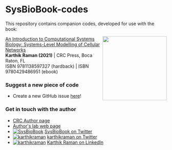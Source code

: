 # SysBioBook-codes

This repository contains companion codes, developed for use with the book:

<a href="https://www.routledge.com/An-Introduction-to-Computational-Systems-Biology-Systems-Level-Modelling/Raman/p/book/9781138597327"><img align="right" width="200"  src="https://images.routledge.com/common/jackets/amazon/978113859/9781138597327.jpg"></a>

[An Introduction to Computational Systems Biology: Systems-Level Modelling of Cellular Networks](https://www.routledge.com/An-Introduction-to-Computational-Systems-Biology-Systems-Level-Modelling/Raman/p/book/9781138597327)  
**Karthik Raman (2021)** | CRC Press, Boca Raton, FL  
ISBN 9781138597327 (hardback) | ISBN 9780429486951 (ebook)  

### Suggest a new piece of code

* Create a new GitHub issue [here](https://github.com/RamanLab/SysBioBook-codes/issues/new)!

### Get in touch with the author

* [CRC Author page](https://www.routledge.com/authors/i20557-karthik-raman)
* [Author's lab web page](https://home.iitm.ac.in/kraman/lab/)
* [![SysBioBook](http://i.imgur.com/wWzX9uB.png)](https://twitter.com/SysBioBook) [SysBioBook on Twitter](https://twitter.com/SysBioBook)
* [![karthikraman](http://i.imgur.com/wWzX9uB.png)](https://twitter.com/karthikraman) [karthikraman on Twitter](https://twitter.com/karthikraman)
* [![karthikraman](http://i.imgur.com/0zIVlWZ.png)](https://www.linkedin.com/in/ramankarthik/) [Karthik Raman on LinkedIn](https://www.linkedin.com/in/ramankarthik/)

